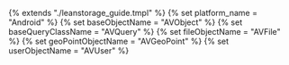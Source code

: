 {% extends "./leanstorage_guide.tmpl" %}
{% set platform_name = "Android" %}
{% set baseObjectName = "AVObject" %}
{% set baseQueryClassName = "AVQuery" %}
{% set fileObjectName = "AVFile" %}
{% set geoPointObjectName = "AVGeoPoint" %}
{% set userObjectName = "AVUser" %}
